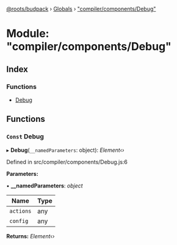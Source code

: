 [@roots/budpack](../README.md) › [Globals](../globals.md) › ["compiler/components/Debug"](_compiler_components_debug_.md)

# Module: "compiler/components/Debug"

## Index

### Functions

* [Debug](_compiler_components_debug_.md#const-debug)

## Functions

### `Const` Debug

▸ **Debug**(`__namedParameters`: object): *Element‹›*

Defined in src/compiler/components/Debug.js:6

**Parameters:**

▪ **__namedParameters**: *object*

Name | Type |
------ | ------ |
`actions` | any |
`config` | any |

**Returns:** *Element‹›*

